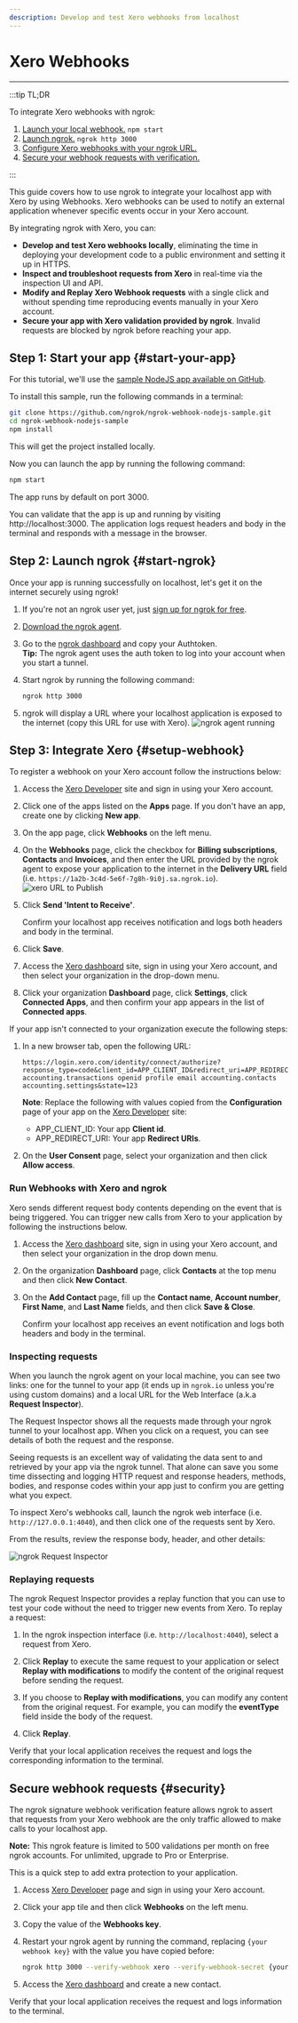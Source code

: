 ```yaml
---
description: Develop and test Xero webhooks from localhost
---
```


# Xero Webhooks
------------

:::tip TL;DR

To integrate Xero webhooks with ngrok:
1. [Launch your local webhook.](#start-your-app) `npm start`
1. [Launch ngrok.](#start-ngrok) `ngrok http 3000`
1. [Configure Xero webhooks with your ngrok URL.](#setup-webhook)
1. [Secure your webhook requests with verification.](#security)

:::


This guide covers how to use ngrok to integrate your localhost app with Xero by using Webhooks.
Xero webhooks can be used to notify an external application whenever specific events occur in your Xero account. 

By integrating ngrok with Xero, you can:

- **Develop and test Xero webhooks locally**, eliminating the time in deploying your development code to a public environment and setting it up in HTTPS.
- **Inspect and troubleshoot requests from Xero** in real-time via the inspection UI and API.
- **Modify and Replay Xero Webhook requests** with a single click and without spending time reproducing events manually in your Xero account.
- **Secure your app with Xero validation provided by ngrok**. Invalid requests are blocked by ngrok before reaching your app.


## **Step 1**: Start your app {#start-your-app}

For this tutorial, we'll use the [sample NodeJS app available on GitHub](https://github.com/ngrok/ngrok-webhook-nodejs-sample). 

To install this sample, run the following commands in a terminal:

```bash
git clone https://github.com/ngrok/ngrok-webhook-nodejs-sample.git
cd ngrok-webhook-nodejs-sample
npm install
```

This will get the project installed locally.

Now you can launch the app by running the following command: 

```bash
npm start
```

The app runs by default on port 3000. 

You can validate that the app is up and running by visiting http://localhost:3000. The application logs request headers and body in the terminal and responds with a message in the browser.


## **Step 2**: Launch ngrok {#start-ngrok}

Once your app is running successfully on localhost, let's get it on the internet securely using ngrok! 

1. If you're not an ngrok user yet, just [sign up for ngrok for free](https://ngrok.com/signup).

1. [Download the ngrok agent](https://ngrok.com/download).

1. Go to the [ngrok dashboard](https://dashboard.ngrok.com) and copy your Authtoken. <br />
    **Tip:** The ngrok agent uses the auth token to log into your account when you start a tunnel.
    
1. Start ngrok by running the following command:
    ```bash
    ngrok http 3000
    ```

1. ngrok will display a URL where your localhost application is exposed to the internet (copy this URL for use with Xero).
    ![ngrok agent running](/img/integrations/launch_ngrok_tunnel.png)


## **Step 3**: Integrate Xero {#setup-webhook}

To register a webhook on your Xero account follow the instructions below:

1. Access the [Xero Developer](https://developer.xero.com/app/manage/) site and sign in using your Xero account.

1. Click one of the apps listed on the **Apps** page. If you don't have an app, create one by clicking **New app**.

1. On the app page, click **Webhooks** on the left menu.

1. On the **Webhooks** page, click the checkbox for **Billing subscriptions**, **Contacts** and **Invoices**, and then enter the URL provided by the ngrok agent to expose your application to the internet in the **Delivery URL** field (i.e. `https://1a2b-3c4d-5e6f-7g8h-9i0j.sa.ngrok.io`).
    ![xero URL to Publish](img/ngrok_url_configuration_xero.png)

1. Click **Send 'Intent to Receive'**. 

    Confirm your localhost app receives notification and logs both headers and body in the terminal.

1. Click **Save**.

1. Access the [Xero dashboard](https://go.xero.com/) site, sign in using your Xero account, and then select your organization in the drop-down menu.

1. Click your organization **Dashboard** page, click **Settings**, click **Connected Apps**, and then confirm your app appears in the list of **Connected apps**.

If your app isn't connected to your organization execute the following steps:

1. In a new browser tab, open the following URL:
    ```
    https://login.xero.com/identity/connect/authorize?response_type=code&client_id=APP_CLIENT_ID&redirect_uri=APP_REDIRECT_URI&scope=offline_access accounting.transactions openid profile email accounting.contacts accounting.settings&state=123
    ```
    **Note**: Replace the following with values copied from the **Configuration** page of your app on the [Xero Developer](https://developer.xero.com/app/manage/) site:
    - APP_CLIENT_ID: Your app **Client id**.
    - APP_REDIRECT_URI: Your app **Redirect URIs**.

1. On the **User Consent** page, select your organization and then click **Allow access**.


### Run Webhooks with Xero and ngrok

Xero sends different request body contents depending on the event that is being triggered.
You can trigger new calls from Xero to your application by following the instructions below.

1. Access the [Xero dashboard](https://go.xero.com/) site, sign in using your Xero account, and then select your organization in the drop down menu.

1. On the organization **Dashboard** page, click **Contacts** at the top menu and then click **New Contact**.

1. On the **Add Contact** page, fill up the **Contact name**, **Account number**, **First Name**, and **Last Name** fields, and then click **Save & Close**. 

    Confirm your localhost app receives an event notification and logs both headers and body in the terminal.


### Inspecting requests

When you launch the ngrok agent on your local machine, you can see two links: one for the tunnel to your app (it ends up in `ngrok.io` unless you're using custom domains) and a local URL for the Web Interface (a.k.a **Request Inspector**).

The Request Inspector shows all the requests made through your ngrok tunnel to your localhost app. When you click on a request, you can see details of both the request and the response.

Seeing requests is an excellent way of validating the data sent to and retrieved by your app via the ngrok tunnel. That alone can save you some time dissecting and logging HTTP request and response headers, methods, bodies, and response codes within your app just to confirm you are getting what you expect.

To inspect Xero's webhooks call, launch the ngrok web interface (i.e. `http://127.0.0.1:4040`), and then click one of the requests sent by Xero.

From the results, review the response body, header, and other details:

![ngrok Request Inspector](img/ngrok_introspection_xero_webhooks.png)


### Replaying requests

The ngrok Request Inspector provides a replay function that you can use to test your code without the need to trigger new events from Xero. To replay a request:

1. In the ngrok inspection interface (i.e. `http://localhost:4040`), select a request from Xero.

1. Click **Replay** to execute the same request to your application or select **Replay with modifications** to modify the content of the original request before sending the request.

1. If you choose to **Replay with modifications**, you can modify any content from the original request. For example, you can modify the **eventType** field inside the body of the request.

1. Click **Replay**.

Verify that your local application receives the request and logs the corresponding information to the terminal.


## Secure webhook requests {#security}

The ngrok signature webhook verification feature allows ngrok to assert that requests from your Xero webhook are the only traffic allowed to make calls to your localhost app.

**Note:** This ngrok feature is limited to 500 validations per month on free ngrok accounts. For unlimited, upgrade to Pro or Enterprise.

This is a quick step to add extra protection to your application.

1. Access [Xero Developer](https://developer.xero.com/myapps/webhooks/) page and sign in using your Xero account.

1. Click your app tile and then click **Webhooks** on the left menu.

1. Copy the value of the **Webhooks key**.

1. Restart your ngrok agent by running the command, replacing `{your webhook key}` with the value you have copied before:
    ```bash
    ngrok http 3000 --verify-webhook xero --verify-webhook-secret {your webhook key}
    ```

1. Access the [Xero dashboard](https://go.xero.com/) and create a new contact.

Verify that your local application receives the request and logs information to the terminal.
